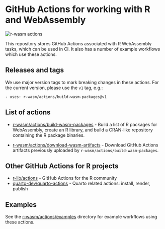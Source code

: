 # GitHub Actions for working with R and WebAssembly
![r-wasm actions](https://github.com/r-wasm/actions/actions/workflows/testing.yml/badge.svg)

This repository stores GitHub Actions associated with R WebAssembly tasks, which can be used in CI. It also has a number of example workflows which use these actions.

## Releases and tags

We use major version tags to mark breaking changes in these actions. For the current version, please use the `v1` tag, e.g.:

```
- uses: r-wasm/actions/build-wasm-packages@v1
```

## List of actions

* [r-wasm/actions/build-wasm-packages](https://github.com/r-wasm/actions/tree/v1/build-wasm-packages) - Build a list of R packages for WebAssembly, create an R library, and build a CRAN-like repository containing the R package binaries.

* [r-wasm/actions/download-wasm-artifacts](https://github.com/r-wasm/actions/tree/v1/download-wasm-artifacts) - Download GitHub Actions artifacts previously uploaded by `r-wasm/actions/build-wasm-packages`.

## Other GitHub Actions for R projects

* [r-lib/actions](https://github.com/r-lib/actions) - GitHub Actions for the R community
* [quarto-dev/quarto-actions](https://github.com/quarto-dev/quarto-actions) - Quarto related actions: install, render, publish

## Examples

See the [r-wasm/actions/examples](https://github.com/r-wasm/actions/tree/v1/examples) directory for example workflows using these actions.
